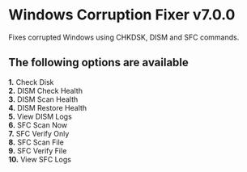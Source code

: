 # Windows Corruption Fixer v7.0.0
Fixes corrupted Windows using CHKDSK, DISM and SFC commands.
## The following options are available
**1.** Check Disk  
**2.** DISM Check Health  
**3.** DISM Scan Health  
**4.** DISM Restore Health  
**5.** View DISM Logs  
**6.** SFC Scan Now  
**7.** SFC Verify Only  
**8.** SFC Scan File  
**9.** SFC Verify File  
**10.** View SFC Logs
